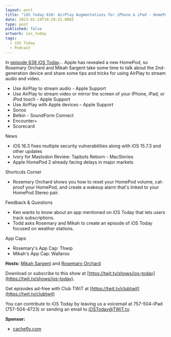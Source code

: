 ```yaml
---
layout: post
title: "iOS Today 638: AirPlay Augmentations for iPhone & iPad - HomePod (2nd Generation), AirPlay Audio & Video, Sonos"
date: 2023-01-24T19:29:51.000Z
type: post
published: false
artwork: ios_today
tags:
  - iOS Today
  - Podcast
---
```

In [episode 638 iOS Today](https://twit.tv/shows/ios-today/episodes/638)...
Apple has revealed a new HomePod, so Rosemary Orchard and Mikah Sargent take some time to talk about the 2nd-generation device and share some tips and tricks for using AirPlay to stream audio and video.

*   Use AirPlay to stream audio - Apple Support
*   Use AirPlay to stream video or mirror the screen of your iPhone, iPad, or iPod touch - Apple Support
*   Use AirPlay with Apple devices – Apple Support
*   Sonos
*   Belkin - SoundForm Connect
*   Encounter+
*   Scorecard

  
News

*   iOS 16.3 fixes multiple security vulnerabilities along with iOS 15.7.3 and other updates
*   Ivory for Mastodon Review: Tapbots Reborn - MacStories
*   Apple HomePod 2 already facing delays in major markets

  
Shortcuts Corner

*   Rosemary Orchard shows you how to reset your HomePod volume, cat-proof your HomePod, and create a wakeup alarm that's linked to your HomePod Stereo pair.

  
Feedback & Questions

*   Ken wants to know about an app mentioned on iOS Today that lets users track subscriptions.
*   Todd asks Rosemary and Mikah to create an episode of iOS Today focused on weather stations.

  
App Caps

*   Rosemary's App Cap: Thwip
*   Mikah's App Cap: Wallaroo

**Hosts:** [Mikah Sargent](https://twit.tv/people/mikah-sargent) and [Rosemary Orchard](https://twit.tv/people/rosemary-orchard)

Download or subscribe to this show at [https://twit.tv/shows/ios-today](https://twit.tv/shows/ios-today).

Get episodes ad-free with Club TWiT at [https://twit.tv/clubtwit](https://twit.tv/clubtwit)

You can contribute to iOS Today by leaving us a voicemail at 757-504-iPad (757-504-4723) or sending an email to [iOSToday@TWiT.tv](mailto:iOSToday@TWiT.tv).

**Sponsor:**

*   [cachefly.com](https://cachefly.com)